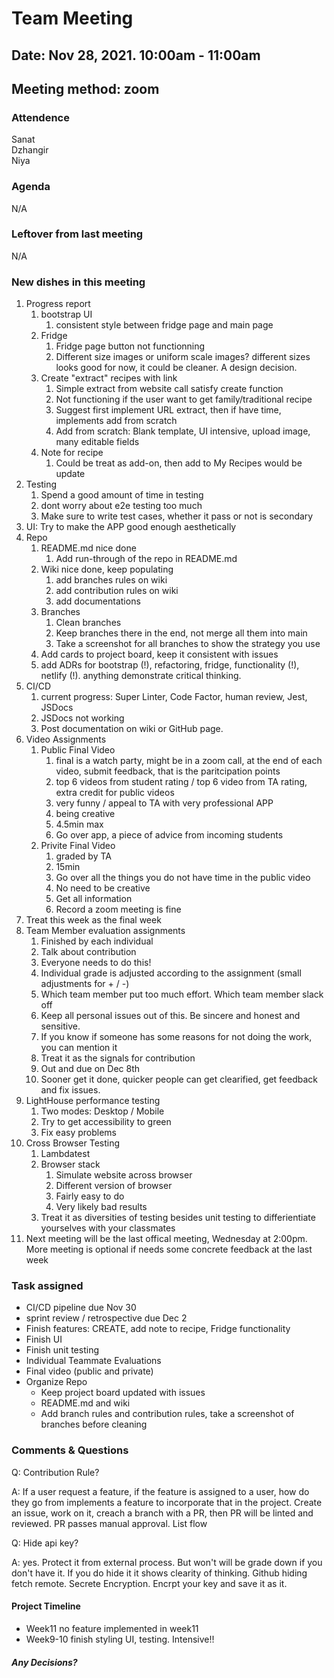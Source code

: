 # Team Meeting
## Date: Nov 28, 2021. 10:00am - 11:00am
## Meeting method: zoom

### Attendence
Sanat <br>
Dzhangir <br>
Niya <br>

### Agenda
N/A

### Leftover from last meeting
N/A

### New dishes in this meeting
1. Progress report
   1. bootstrap UI
      1. consistent style between fridge page and main page
   2. Fridge
      1. Fridge page button not functionning
      2. Different size images or uniform scale images? different sizes looks good for now, it could be cleaner. A design decision.
   3. Create "extract" recipes with link
      1. Simple extract from website call satisfy create function
      2. Not functioning if the user want to get family/traditional recipe
      3. Suggest first implement URL extract, then if have time, implements add from scratch
      4. Add from scratch: Blank template, UI intensive, upload image, many editable fields
   4. Note for recipe
      1. Could be treat as add-on, then add to My Recipes would be update
2. Testing
   1. Spend a good amount of time in testing
   2. dont worry about e2e testing too much
   3. Make sure to write test cases, whether it pass or not is secondary
3. UI: Try to make the APP good enough aesthetically
4. Repo
   1. README.md nice done
      1. Add run-through of the repo in README.md
   2. Wiki nice done, keep populating
      1. add branches rules on wiki
      2. add contribution rules on wiki
      3. add documentations
   3. Branches
      1. Clean branches
      2. Keep branches there in the end, not merge all them into main
      3. Take a screenshot for all branches to show the strategy you use
   4. Add cards to project board, keep it consistent with issues
   5. add ADRs for bootstrap (!), refactoring, fridge, functionality (!), netlify (!). anything demonstrate critical thinking.
5. CI/CD
   1. current progress: Super Linter, Code Factor, human review, Jest, JSDocs
   2. JSDocs not working
   3. Post documentation on wiki or GitHub page.
6. Video Assignments
   1. Public Final Video
      1. final is a watch party, might be in a zoom call, at the end of each video, submit feedback, that is the paritcipation points
      2. top 6 videos from student rating / top 6 video from TA rating, extra credit for public videos
      3. very funny / appeal to TA with very professional APP
      4. being creative
      5. 4.5min max
      6. Go over app, a piece of advice from incoming students
   2. Privite Final Video
      1. graded by TA
      2. 15min
      3. Go over all the things you do not have time in the public video
      4. No need to be creative
      5. Get all information
      6. Record a zoom meeting is fine
7. Treat this week as the final week
8. Team Member evaluation assignments
   1. Finished by each individual
   2. Talk about contribution
   3. Everyone needs to do this!
   4. Individual grade is adjusted according to the assignment (small adjustments for + / -)
   5. Which team member put too much effort. Which team member slack off
   6. Keep all personal issues out of this. Be sincere and honest and sensitive.
   7. If you know if someone has some reasons for not doing the work, you can mention it
   8. Treat it as the signals for contribution
   9. Out and due on Dec 8th
   10. Sooner get it done, quicker people can get clearified, get feedback and fix issues.
9.  LightHouse performance testing
    1. Two modes: Desktop / Mobile
    2. Try to get accessibility to green
    3. Fix easy problems
10. Cross Browser Testing
    1. Lambdatest
    2. Browser stack
       1. Simulate website across browser
       2. Different version of browser
       3. Fairly easy to do
       4. Very likely bad results
    3. Treat it as diversities of testing besides unit testing to differientiate yourselves with your classmates
11. Next meeting will be the last offical meeting, Wednesday at 2:00pm. More meeting is optional if needs some concrete feedback at the last week

### Task assigned
* CI/CD pipeline due Nov 30
* sprint review / retrospective due Dec 2
* Finish features: CREATE, add note to recipe, Fridge functionality
* Finish UI
* Finish unit testing
* Individual Teammate Evaluations
* Final video (public and private)
* Organize Repo
  * Keep project board updated with issues
  * README.md and wiki
  * Add branch rules and contribution rules, take a screenshot of branches before cleaning

### Comments & Questions
Q: Contribution Rule?

A: If a user request a feature, if the feature is assigned to a user, how do they go from implements a feature to incorporate that in the project.
Create an issue, work on it, creach a branch with a PR, then PR will be linted and reviewed. PR passes manual approval. List flow

Q: Hide api key?

A: yes. Protect it from external process. But won't will be grade down if you don't have it. If you do hide it it shows clearity of thinking.
Github hiding fetch remote. Secrete Encryption. Encrpt your key and save it as it.


#### Project Timeline
* Week11 no feature implemented in week11
* Week9-10 finish styling UI, testing. Intensive!!

##### Any Decisions?